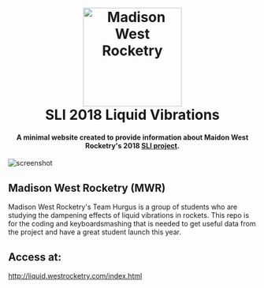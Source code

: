 <h1 align="center">
  <br>
  <a href="http://liquid.westrocketry.com/index.html"><img src="http://liquid.westrocketry.com/images/patch.png" alt="Madison West Rocketry" width="200"></a>
  <br>
  SLI 2018 Liquid Vibrations
  <br>
</h1>

<h4 align="center">A minimal website created to provide information about Maidon West Rocketry's 2018 <a href="https://www.nasa.gov/audience/forstudents/studentlaunch/home/index.html" target="_blank">SLI project</a>.</h4>

![screenshot](https://i.imgur.com/WNcDXrq.gif)

## Madison West Rocketry (MWR)

Madison West Rocketry's Team Hurgus is a group of students who are studying the dampening effects of liquid vibrations in rockets. This repo is for the coding and keyboardsmashing that is needed to get useful data from the project and have a great student launch this year.
## Access at:

http://liquid.westrocketry.com/index.html
